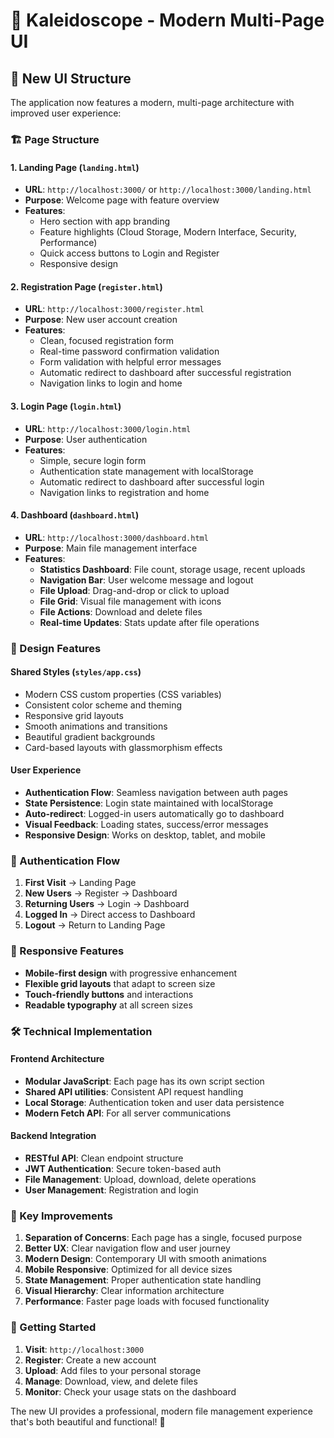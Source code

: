 # 🎨 Kaleidoscope - Modern Multi-Page UI

## 📁 New UI Structure

The application now features a modern, multi-page architecture with improved user experience:

### 🏗️ Page Structure

#### 1. **Landing Page** (`landing.html`)

- **URL**: `http://localhost:3000/` or `http://localhost:3000/landing.html`
- **Purpose**: Welcome page with feature overview
- **Features**:
  - Hero section with app branding
  - Feature highlights (Cloud Storage, Modern Interface, Security, Performance)
  - Quick access buttons to Login and Register
  - Responsive design

#### 2. **Registration Page** (`register.html`)

- **URL**: `http://localhost:3000/register.html`
- **Purpose**: New user account creation
- **Features**:
  - Clean, focused registration form
  - Real-time password confirmation validation
  - Form validation with helpful error messages
  - Automatic redirect to dashboard after successful registration
  - Navigation links to login and home

#### 3. **Login Page** (`login.html`)

- **URL**: `http://localhost:3000/login.html`
- **Purpose**: User authentication
- **Features**:
  - Simple, secure login form
  - Authentication state management with localStorage
  - Automatic redirect to dashboard after successful login
  - Navigation links to registration and home

#### 4. **Dashboard** (`dashboard.html`)

- **URL**: `http://localhost:3000/dashboard.html`
- **Purpose**: Main file management interface
- **Features**:
  - **Statistics Dashboard**: File count, storage usage, recent uploads
  - **Navigation Bar**: User welcome message and logout
  - **File Upload**: Drag-and-drop or click to upload
  - **File Grid**: Visual file management with icons
  - **File Actions**: Download and delete files
  - **Real-time Updates**: Stats update after file operations

### 🎨 Design Features

#### **Shared Styles** (`styles/app.css`)

- Modern CSS custom properties (CSS variables)
- Consistent color scheme and theming
- Responsive grid layouts
- Smooth animations and transitions
- Beautiful gradient backgrounds
- Card-based layouts with glassmorphism effects

#### **User Experience**

- **Authentication Flow**: Seamless navigation between auth pages
- **State Persistence**: Login state maintained with localStorage
- **Auto-redirect**: Logged-in users automatically go to dashboard
- **Visual Feedback**: Loading states, success/error messages
- **Responsive Design**: Works on desktop, tablet, and mobile

### 🔐 Authentication Flow

1. **First Visit** → Landing Page
2. **New Users** → Register → Dashboard
3. **Returning Users** → Login → Dashboard
4. **Logged In** → Direct access to Dashboard
5. **Logout** → Return to Landing Page

### 📱 Responsive Features

- **Mobile-first design** with progressive enhancement
- **Flexible grid layouts** that adapt to screen size
- **Touch-friendly buttons** and interactions
- **Readable typography** at all screen sizes

### 🛠️ Technical Implementation

#### **Frontend Architecture**

- **Modular JavaScript**: Each page has its own script section
- **Shared API utilities**: Consistent API request handling
- **Local Storage**: Authentication token and user data persistence
- **Modern Fetch API**: For all server communications

#### **Backend Integration**

- **RESTful API**: Clean endpoint structure
- **JWT Authentication**: Secure token-based auth
- **File Management**: Upload, download, delete operations
- **User Management**: Registration and login

### 🎯 Key Improvements

1. **Separation of Concerns**: Each page has a single, focused purpose
2. **Better UX**: Clear navigation flow and user journey
3. **Modern Design**: Contemporary UI with smooth animations
4. **Mobile Responsive**: Optimized for all device sizes
5. **State Management**: Proper authentication state handling
6. **Visual Hierarchy**: Clear information architecture
7. **Performance**: Faster page loads with focused functionality

### 🚀 Getting Started

1. **Visit**: `http://localhost:3000`
2. **Register**: Create a new account
3. **Upload**: Add files to your personal storage
4. **Manage**: Download, view, and delete files
5. **Monitor**: Check your usage stats on the dashboard

The new UI provides a professional, modern file management experience that's both beautiful and functional! 🎉
